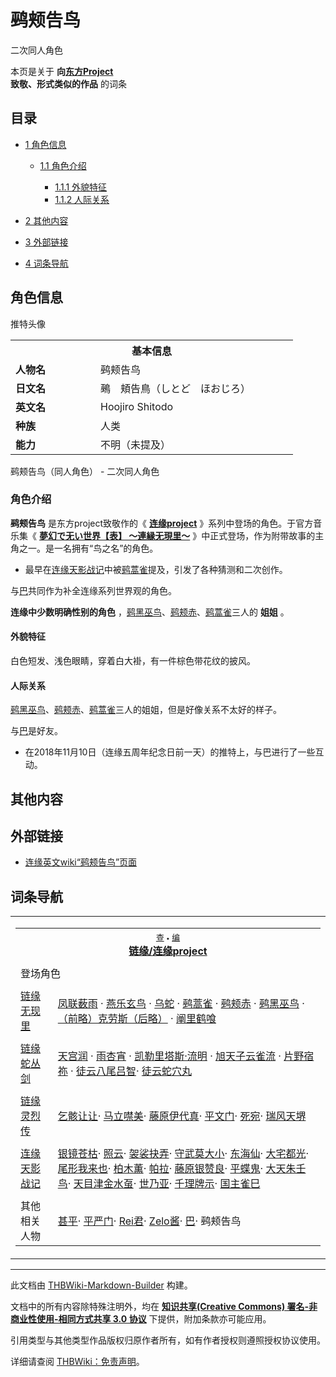 # 鹀颊告鸟

<!-- source html: G:\repos\THBWiki-Markdown-Builder\THBWikiMarkdown\Temp\main\9\97\ns0%3A%E9%B9%80%E9%A2%8A%E5%91%8A%E9%B8%9F.html -->

二次同人角色

本页是关于 **向[东方Project](./东方Project.md)  
致敬、形式类似的作品** 的词条
## 目录

- [1 角色信息](#角色信息)

  - [1.1 角色介绍](#角色介绍)

    - [1.1.1 外貌特征](#外貌特征)
    - [1.1.2 人际关系](#人际关系)






- [2 其他内容](#其他内容)
- [3 外部链接](#外部链接)
- [4 词条导航](#词条导航)




## 角色信息
[](./文件-鹀颊告鸟推特头像.jpeg.md)  [](./文件-鹀颊告鸟推特头像.jpeg.md)推特头像
<table>
<tbody><tr>
<th colspan="2">基本信息</th>
</tr>
<tr>
<td style="width:120px"><b>人物名</b></td><td style="min-width:300px">鹀颊告鸟</td>
</tr><tr><td><b>日文名</b></td><td>鵐　頬告鳥（しとど　ほおじろ）</td></tr><tr><td><b>英文名</b></td><td>Hoojiro Shitodo</td></tr><tr><td><b>种族</b></td><td>人类</td></tr><tr><td><b>能力</b></td><td>不明（未提及）</td></tr></tbody></table>

鹀颊告鸟（同人角色） - 二次同人角色
### 角色介绍
  
 **鹀颊告鸟** 是东方project致敬作的《 **[连缘project](./连缘Project.md)** 》系列中登场的角色。于官方音乐集《 **[夢幻で无い世界【表】 ～連縁无現里～](./夢幻で无い世界【表】_～連縁无現里～.md)** 》中正式登场，作为附带故事的主角之一。是一名拥有“鸟之名”的角色。
  

- 最早在[连缘天影战记](./连缘天影战记～Brilliant_pagoda_or_haze_castle.md)中被[鹀蒿雀](./鹀蒿雀.md)提及，引发了各种猜测和二次创作。

  
与[巴](./巴.md)共同作为补全连缘系列世界观的角色。
  
  
 **连缘中少数明确性别的角色** ，[鹀黑巫鸟](./鹀黑巫鸟.md)、[鹀颊赤](./鹀颊赤.md)、[鹀蒿雀](./鹀蒿雀.md)三人的 **姐姐** 。
  

#### 外貌特征
  
白色短发、浅色眼睛，穿着白大褂，有一件棕色带花纹的披风。
  

#### 人际关系
  
[鹀黑巫鸟](./鹀黑巫鸟.md)、[鹀颊赤](./鹀颊赤.md)、[鹀蒿雀](./鹀蒿雀.md)三人的姐姐，但是好像关系不太好的样子。
  
  
与[巴](./巴.md)是好友。
  

- 在2018年11月10日（连缘五周年纪念日前一天）的推特上，与巴进行了一些互动。

## 其他内容
## 外部链接
- [连缘英文wiki“鹀颊告鸟”页面](http://lenen.shoutwiki.com/wiki/Hoojiro_Shitodo)

## 词条导航

<table><tbody><tr><td><table cellspacing="0" class="nowraplinks mw-collapsible mw-collapsed" style="width:100%;;;"><tbody><tr><th style=";" colspan="2" class="navbox-title"><div class="navbar"><div class="noprint plainlinksneverexpand" style="background-color:transparent; padding:0; font-weight:normal; font-size:80%; white-space:nowrap;"><a href="./模板-连缘project导航.md" title="模板:连缘project导航"><span style=";;border:none;" title="查看这个模板">查</span></a>&#160;<span style="font-size:80%;">•</span>&#160;<a href="/index.php?title=%E6%A8%A1%E6%9D%BF:%E8%BF%9E%E7%BC%98project%E5%AF%BC%E8%88%AA&amp;action=edit"><span style=";;border:none;" title="您可以编辑这个模板。请在储存变更之前先预览">编</span></a></div></div><span><a href="./连缘Project.md" title="连缘Project" unred="">链缘/连缘project</a></span></th></tr><tr><td></td></tr><tr><td class="navbox-abovebelow" style=";" colspan="2">登场角色</td></tr><tr><td></td></tr><tr><td class="navbox-group" style=";;"><a href="./连缘无现里～Evanescent_Existence.md" title="连缘无现里～Evanescent Existence" unred="">链缘无现里</a></td><td style=";;" class="navbox-list navbox-odd"><div><a href="./凤联薮雨.md" title="凤联薮雨">凤联薮雨</a> · <a href="./燕乐玄鸟.md" title="燕乐玄鸟">燕乐玄鸟</a> · <a href="./乌蛇.md" title="乌蛇">乌蛇</a> · <a href="./鹀蒿雀.md" title="鹀蒿雀">鹀蒿雀</a> · <a href="./鹀颊赤.md" title="鹀颊赤">鹀颊赤</a> · <a href="./鹀黑巫鸟.md" title="鹀黑巫鸟">鹀黑巫鸟</a> · <a href="./（前略）克劳斯（后略）.md" title="（前略）克劳斯（后略）">（前略）克劳斯（后略）</a> · <a href="./阐里鹤喰.md" title="阐里鹤喰">阐里鹤喰</a></div></td></tr><tr><td></td></tr><tr><td class="navbox-group" style=";;"><a href="./连缘蛇丛剑～Earthen_Miraculous_Sword.md" title="连缘蛇丛剑～Earthen Miraculous Sword" unred="">链缘蛇丛剑</a></td><td style=";;" class="navbox-list navbox-even"><div><a href="./天宫润.md" title="天宫润">天宫润</a> · <a href="./雨杏宵.md" title="雨杏宵">雨杏宵</a> · <a href="./凯勒里塔斯·流明.md" title="凯勒里塔斯·流明">凯勒里塔斯·流明</a> · <a href="./旭天子云雀流.md" title="旭天子云雀流">旭天子云雀流</a> · <a href="./片野宿祢.md" title="片野宿祢">片野宿祢</a> · <a href="./徒云八尾吕智.md" title="徒云八尾吕智">徒云八尾吕智</a>· <a href="./徒云蛇穴丸.md" title="徒云蛇穴丸">徒云蛇穴丸</a></div></td></tr><tr><td></td></tr><tr><td class="navbox-group" style=";;"><a href="./连缘灵烈传～Reactivate_majestical_imperial.md" title="连缘灵烈传～Reactivate majestical imperial" unred="">链缘灵烈传</a></td><td style=";;" class="navbox-list navbox-odd"><div><a href="./乞骸让让.md" title="乞骸让让">乞骸让让</a>· <a href="./马立噤美.md" title="马立噤美">马立噤美</a>· <a href="./藤原伊代真.md" title="藤原伊代真">藤原伊代真</a>· <a href="./平文门.md" title="平文门">平文门</a>· <a href="./死宛.md" title="死宛">死宛</a>· <a href="./瑞风天堺.md" title="瑞风天堺">瑞风天堺</a></div></td></tr><tr><td></td></tr><tr><td class="navbox-group" style=";;"><a href="./连缘天影战记～Brilliant_pagoda_or_haze_castle.md" title="连缘天影战记～Brilliant pagoda or haze castle" unred="">连缘天影战记</a></td><td style=";;" class="navbox-list navbox-even"><div><a href="./银镜苍枯.md" title="银镜苍枯">银镜苍枯</a>· <a href="./照云.md" title="照云">照云</a>· <a href="./袈裟抉弄.md" title="袈裟抉弄">袈裟抉弄</a>· <a href="./守武莫大小.md" title="守武莫大小">守武莫大小</a>· <a href="./东海仙.md" title="东海仙">东海仙</a>· <a href="./大宅都光.md" title="大宅都光">大宅都光</a>· <a href="./尾形我来也.md" title="尾形我来也">尾形我来也</a>· <a href="./柏木薰.md" title="柏木薰" unred="">柏木薫</a>· <a href="./帕拉.md" title="帕拉">帕拉</a>· <a href="./藤原银赞良.md" title="藤原银赞良">藤原银赞良</a>· <a href="./平蝶鬼.md" title="平蝶鬼">平蝶鬼</a>· <a href="./大天朱壬鸟.md" title="大天朱壬鸟">大天朱壬鸟</a>· <a href="./天目津金水虿.md" title="天目津金水虿">天目津金水虿</a>· <a href="./世乃亚.md" title="世乃亚">世乃亚</a>· <a href="./千理牌示.md" title="千理牌示">千理牌示</a>· <a href="./国主雀巳.md" title="国主雀巳">国主雀巳</a></div></td></tr><tr><td></td></tr><tr><td class="navbox-group" style=";;">其他相关人物</td><td style=";;" class="navbox-list navbox-odd"><div><a href="./甚平.md" title="甚平">甚平</a>· <a href="./平严门.md" title="平严门">平严门</a>· <a href="./Rei君.md" title="Rei君">Rei君</a>· <a href="./Zelo酱.md" title="Zelo酱">Zelo酱</a>· <a href="./巴.md" title="巴">巴</a>· <a class="mw-selflink selflink">鹀颊告鸟</a></div></td></tr></tbody></table></td></tr></tbody></table>


  
  

  





---

此文档由 [THBWiki-Markdown-Builder](https://github.com/Delsin-Yu/THBWiki-Markdown-Builder) 构建。

文档中的所有内容除特殊注明外，均在 [**知识共享(Creative Commons) 署名-非商业性使用-相同方式共享 3.0 协议**](https://creativecommons.org/licenses/by-sa/3.0/deed.zh-hans) 下提供，附加条款亦可能应用。

引用类型与其他类型作品版权归原作者所有，如有作者授权则遵照授权协议使用。

详细请查阅 [THBWiki：免责声明](https://thbwiki.cc/THBWiki:%E5%85%8D%E8%B4%A3%E5%A3%B0%E6%98%8E)。

